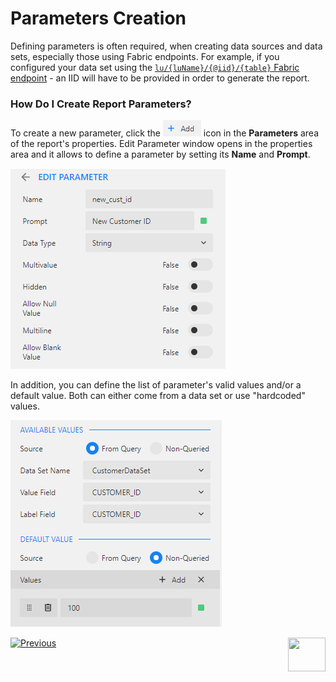 <web>

# Parameters Creation

Defining parameters is often required, when creating data sources and data sets, especially those using Fabric endpoints. For example, if you configured your data set using the [```lu/{luName}/{@iid}/{table}``` Fabric endpoint](02_create_new_report.md#data-set-configuration) - an IID will have to be provided in order to generate the report. 

### How Do I Create Report Parameters?

To create a new parameter, click the ![](images/add_icon.png) icon in the **Parameters** area of the report's properties. Edit Parameter window opens in the properties area and it allows to define a parameter by setting its **Name** and **Prompt**.

![](images/04_new_param.png)

In addition, you can define the list of parameter's valid values and/or a default value. Both can either come from a data set or use "hardcoded" values.

![](images/04_new_param_values.png)



[![Previous](/articles/images/Previous.png)](03_data_binding.md)[<img align="right" width="60" height="54" src="/articles/images/Next.png">](05_quick_data_binding_with_Fabric.md)

</web>
